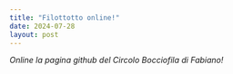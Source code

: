 ```yaml
---
title: "Filottotto online!"
date: 2024-07-28
layout: post
---
```


*Online la pagina github del Circolo Bocciofila di Fabiano!*
